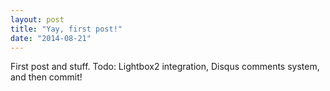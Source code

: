 ```yaml
---
layout: post
title: "Yay, first post!"
date: "2014-08-21"
---
```


First post and stuff. Todo: Lightbox2 integration, Disqus comments system, and then commit!
